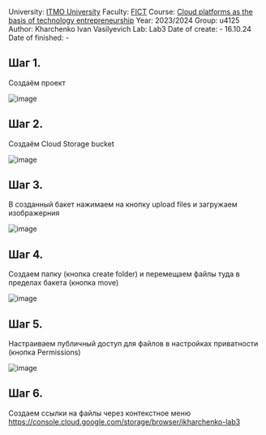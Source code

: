 University: [ITMO University](https://itmo.ru/ru/)
Faculty: [FICT](https://fict.itmo.ru)
Course: [Cloud platforms as the basis of technology entrepreneurship](https://itmo-ict-faculty.github.io/cloud-platforms-as-the-basis-of-technology-entrepreneurship/)
Year: 2023/2024
Group: u4125
Author: Kharchenko Ivan Vasilyevich
Lab: Lab3
Date of create: - 16.10.24
Date of finished: -

## Шаг 1.
Создаём проект

![image](https://github.com/imkonyahin/2023_2024-cloud-platforms-as-the-basis-of-technology-entrepreneurship-u4125-konyahin_i_m/assets/167180041/db27d1ac-5768-4ef0-8e28-7a96bd1ba5be)

## Шаг 2.
Создаём Cloud Storage bucket

![image](https://github.com/imkonyahin/2023_2024-cloud-platforms-as-the-basis-of-technology-entrepreneurship-u4125-konyahin_i_m/assets/167180041/7a1fb1ac-5e07-40d8-84c9-d16f30d4127b)

## Шаг 3.
В созданный бакет нажимаем на кнопку upload files и загружаем изображерния

![image](https://github.com/imkonyahin/2023_2024-cloud-platforms-as-the-basis-of-technology-entrepreneurship-u4125-konyahin_i_m/assets/167180041/3bba69b4-6598-449a-bffe-099d3528028e)

## Шаг 4.
Создаем папку (кнопка create folder) и перемещаем файлы туда в пределах бакета (кнопка move)

![image](https://github.com/imkonyahin/2023_2024-cloud-platforms-as-the-basis-of-technology-entrepreneurship-u4125-konyahin_i_m/assets/167180041/c844df07-67db-4541-9b62-805ced1872dc)

## Шаг 5.
Настраиваем публичный доступ для файлов в настройках приватности (кнопка Permissions)

![image](https://github.com/imkonyahin/2023_2024-cloud-platforms-as-the-basis-of-technology-entrepreneurship-u4125-konyahin_i_m/assets/167180041/14ee2c70-2858-4a05-8175-2b00fef11f41)

## Шаг 6.
Создаем ссылки на файлы через контекстное меню https://console.cloud.google.com/storage/browser/ikharchenko-lab3 
